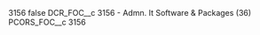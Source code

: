 <?xml version="1.0" encoding="UTF-8"?>
<CustomMetadata xmlns="http://soap.sforce.com/2006/04/metadata" xmlns:xsi="http://www.w3.org/2001/XMLSchema-instance" xmlns:xsd="http://www.w3.org/2001/XMLSchema">
    <label>3156</label>
    <protected>false</protected>
    <values>
        <field>DCR_FOC__c</field>
        <value xsi:type="xsd:string">3156 - Admn. It Software &amp; Packages (36)</value>
    </values>
    <values>
        <field>PCORS_FOC__c</field>
        <value xsi:type="xsd:string">3156</value>
    </values>
</CustomMetadata>
